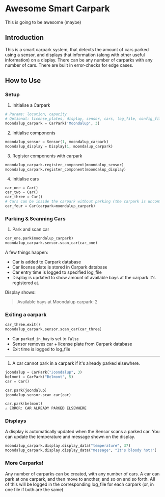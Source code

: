 # Awesome Smart Carpark
This is going to be awesome (maybe)

## Introduction
This is a smart carpark system, that detects the amount of cars parked using a sensor, and displays that information (along with other useful information) on a display. There can be any number of carparks with any number of cars. There are built in error-checks for edge cases.  

## How to Use
### Setup
1. Initialise a Carpark
```python
# Params: location, capacity
# Optional: license_plates, display, sensor, cars, log_file, config_file
moondalup_carpark = CarPark('Moondalup', 3)
```
2. Initialise components 
```python
moondalup_sensor = Sensor(1, moondalup_carpark)
moondalup_display = Display(1, moondalup_carpark)
```

3. Register components with carpark
```python
moondalup_carpark.register_component(moondalup_sensor)
moondalup_carpark.register_component(moondalup_display)
```

4. Initialise cars
```python
car_one = Car()
car_two = Car()
car_three = Car()
# Cars can be inside the carpark without parking (the carpark is uncontrolled).
car_four = Car(carpark=moondalup_carpark)
```

### Parking & Scanning Cars
1. Park and scan car
```python
car_one.park(moondalup_carpark)
moondalup_carpark.sensor.scan_car(car_one)
```

A few things happen: 
- Car is added to Carpark database
- Car license plate is stored in Carpark database
- Car entry time is logged to specified log_file
- Display is updated to show amount of available bays at the carpark it's registered at.

Display shows: 
> Available bays at Moondalup carpark: 2


### Exiting a carpark
```python
car_three.exit()
moondalup_carpark.sensor.scan_car(car_three)
```

- Car `parked_in_bay` is set to `False`
- Sensor removes car + license plate from Carpark database
- Exit time is logged to log_file
---

1. A car cannot park in a carpark if it's already parked elsewhere.
```python
joondalup = CarPark("Joondalup", 3)
belmont = CarPark("Belmont", 5)
car = Car()

car.park(joondalup)
joondalup.sensor.scan_car(car)

car.park(belmont)
⚠️ ERROR: CAR ALREADY PARKED ELSEWHERE
```

### Displays
A display is automatically updated when the Sensor scans a parked car.
You can update the temperature and message shown on the display.
```python
moondalup_carpark.display.display_data("temperature", 37)
moondalup_carpark.display.display_data("message", "It's bloody hot!")
```

### More Carparks!
Any number of carparks can be created, with any number of cars. A car can park at one carpark, and then move to another, and so on and so forth. All of this will be logged in the corresponding log_file for each carpark (or, in one file if both are the same)

